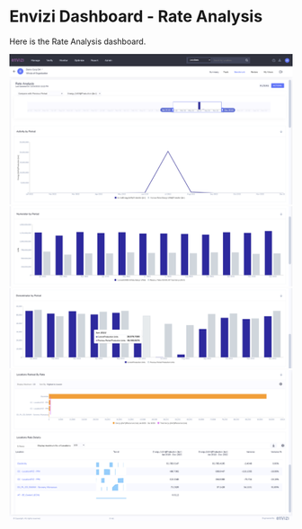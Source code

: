 # Envizi Dashboard - Rate Analysis

Here is the Rate Analysis dashboard.

<img src="images/image-01.png">

<img src="images/image-02.png">
<img src="images/image-03.png">
<img src="images/image-04.png">
